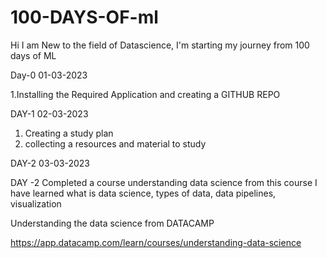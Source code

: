# 100-DAYS-OF-ml
Hi I am New to the field of Datascience, I'm starting my journey  from 100 days of ML


Day-0 01-03-2023

  1.Installing the Required Application and creating a GITHUB REPO


DAY-1   02-03-2023

  1. Creating a  study plan
  2. collecting  a resources and material  to study 
 
DAY-2 03-03-2023

DAY -2 
   Completed a course understanding data science  from this course  I have learned what is data science, types of data, data pipelines, visualization 

Understanding the data science from DATACAMP
 
https://app.datacamp.com/learn/courses/understanding-data-science

